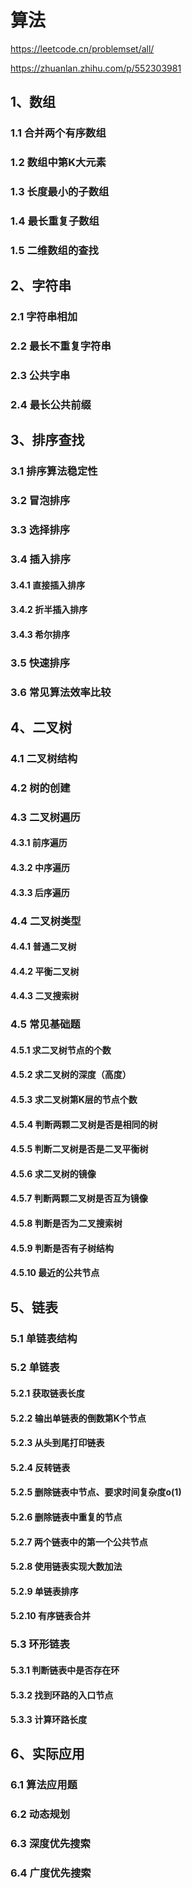 # 算法

https://leetcode.cn/problemset/all/

https://zhuanlan.zhihu.com/p/552303981

## 1、数组

### 1.1 合并两个有序数组

### 1.2 数组中第K大元素

### 1.3 长度最小的子数组

### 1.4 最长重复子数组

### 1.5 二维数组的查找

## 2、字符串

### 2.1 字符串相加

### 2.2 最长不重复字符串

### 2.3 公共字串

### 2.4 最长公共前缀

## 3、排序查找

### 3.1 排序算法稳定性

### 3.2 冒泡排序

### 3.3 选择排序

### 3.4 插入排序

#### 3.4.1 直接插入排序

#### 3.4.2 折半插入排序

#### 3.4.3 希尔排序

### 3.5 快速排序

### 3.6 常见算法效率比较

## 4、二叉树

### 4.1 二叉树结构

### 4.2 树的创建

### 4.3 二叉树遍历

#### 4.3.1 前序遍历

#### 4.3.2 中序遍历

#### 4.3.3 后序遍历

### 4.4 二叉树类型

#### 4.4.1 普通二叉树

#### 4.4.2 平衡二叉树

#### 4.4.3 二叉搜索树

### 4.5 常见基础题

#### 4.5.1 求二叉树节点的个数

#### 4.5.2 求二叉树的深度（高度）

#### 4.5.3 求二叉树第K层的节点个数

#### 4.5.4 判断两颗二叉树是否是相同的树

#### 4.5.5 判断二叉树是否是二叉平衡树

#### 4.5.6 求二叉树的镜像

#### 4.5.7 判断两颗二叉树是否互为镜像

#### 4.5.8 判断是否为二叉搜索树

#### 4.5.9 判断是否有子树结构

#### 4.5.10 最近的公共节点

## 5、链表

### 5.1 单链表结构

### 5.2 单链表

#### 5.2.1 获取链表长度

#### 5.2.2 输出单链表的倒数第K个节点

#### 5.2.3 从头到尾打印链表

#### 5.2.4 反转链表

#### 5.2.5 删除链表中节点、要求时间复杂度o(1)

#### 5.2.6 删除链表中重复的节点

#### 5.2.7 两个链表中的第一个公共节点

#### 5.2.8 使用链表实现大数加法

#### 5.2.9 单链表排序

#### 5.2.10 有序链表合并

### 5.3 环形链表

#### 5.3.1 判断链表中是否存在环

#### 5.3.2 找到环路的入口节点

#### 5.3.3 计算环路长度

## 6、实际应用

### 6.1 算法应用题

### 6.2 动态规划

### 6.3 深度优先搜索

### 6.4 广度优先搜索